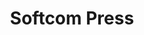 ---
layout: press
title: Softcom Press
headline: In the news
copy: |-
    How we're doing as told by you around the world
featured_image: /uploads/pages/press.jpg
image_description: Lagos cityscape
permalink: /press/
---